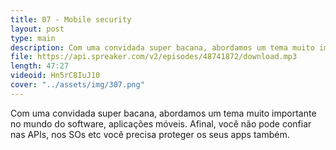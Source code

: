 ```yaml
---
title: 07 - Mobile security
layout: post
type: main
description: Com uma convidada super bacana, abordamos um tema muito importante no mundo do software, aplicações móveis. Afinal, você não pode confiar nas APIs, nos SOs etc você precisa proteger os seus apps também.
file: https://api.spreaker.com/v2/episodes/48741872/download.mp3
length: 47:27
videoid: Hn5rC8IuJ10
cover: "../assets/img/307.png"
---
```


Com uma convidada super bacana, abordamos um tema muito importante no mundo do software, aplicações móveis. Afinal, você não pode confiar nas APIs, nos SOs etc você precisa proteger os seus apps também.

